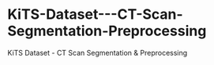 # KiTS-Dataset---CT-Scan-Segmentation-Preprocessing
KiTS Dataset - CT Scan Segmentation &amp; Preprocessing
